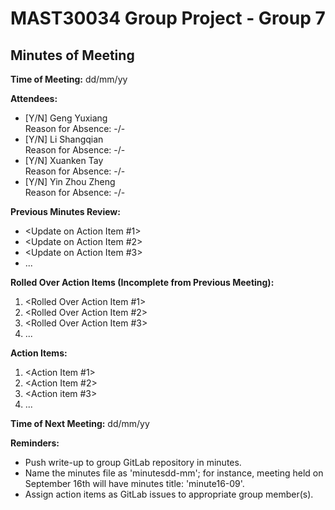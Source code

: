 # MAST30034 Group Project - Group 7
## Minutes of Meeting
**Time of Meeting:** <day of week> dd/mm/yy

**Attendees:**

* [Y/N] Geng Yuxiang      
Reason for Absence: -/-
* [Y/N] Li Shangqian      
Reason for Absence: -/-
* [Y/N] Xuanken Tay       
Reason for Absence: -/-
* [Y/N] Yin Zhou Zheng    
Reason for Absence: -/-


**Previous Minutes Review:**
*  <Update on Action Item #1>
*  <Update on Action Item #2>
*  <Update on Action Item #3>
*  ...

**Rolled Over Action Items (Incomplete from Previous Meeting):**
1.  <Rolled Over Action Item #1>
2.  <Rolled Over Action Item #2>
3.  <Rolled Over Action Item #3>
4.  ...

**Action Items:**
1.  <Action Item #1>
2.  <Action Item #2>
3.  <Action item #3>
4.  ...

**Time of Next Meeting:** <day of week> dd/mm/yy

**Reminders:**
*  Push write-up to group GitLab repository in minutes.
*  Name the minutes file as 'minutesdd-mm'; for instance, meeting held on September 16th will have minutes title: 'minute16-09'.
*  Assign action items as GitLab issues to appropriate group member(s).